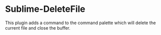 # Sublime-DeleteFile

This plugin adds a command to the command palette which will delete the current file and close the buffer.
